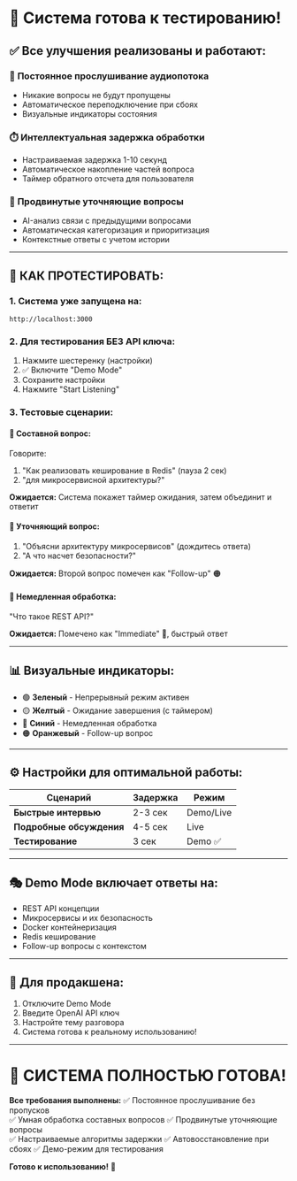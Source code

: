 # 🎉 Система готова к тестированию!

## ✅ Все улучшения реализованы и работают:

### 🎯 **Постоянное прослушивание аудиопотока**
- Никакие вопросы не будут пропущены
- Автоматическое переподключение при сбоях
- Визуальные индикаторы состояния

### ⏱️ **Интеллектуальная задержка обработки**  
- Настраиваемая задержка 1-10 секунд
- Автоматическое накопление частей вопроса
- Таймер обратного отсчета для пользователя

### 🧠 **Продвинутые уточняющие вопросы**
- AI-анализ связи с предыдущими вопросами
- Автоматическая категоризация и приоритизация
- Контекстные ответы с учетом истории

---

## 🚀 **КАК ПРОТЕСТИРОВАТЬ:**

### 1. Система уже запущена на:
```
http://localhost:3000
```

### 2. Для тестирования БЕЗ API ключа:
1. Нажмите шестеренку (настройки)
2. ✅ Включите "Demo Mode" 
3. Сохраните настройки
4. Нажмите "Start Listening"

### 3. Тестовые сценарии:

#### 🧪 **Составной вопрос:**
Говорите:
1. "Как реализовать кеширование в Redis" (пауза 2 сек)
2. "для микросервисной архитектуры?"

**Ожидается:** Система покажет таймер ожидания, затем объединит и ответит

#### 🧪 **Уточняющий вопрос:**
1. "Объясни архитектуру микросервисов" (дождитесь ответа)
2. "А что насчет безопасности?"

**Ожидается:** Второй вопрос помечен как "Follow-up" 🟠

#### 🧪 **Немедленная обработка:**
"Что такое REST API?"

**Ожидается:** Помечено как "Immediate" 🔵, быстрый ответ

---

## 📊 **Визуальные индикаторы:**

- 🟢 **Зеленый** - Непрерывный режим активен  
- 🟡 **Желтый** - Ожидание завершения (с таймером)
- 🔵 **Синий** - Немедленная обработка
- 🟠 **Оранжевый** - Follow-up вопрос

---

## ⚙️ **Настройки для оптимальной работы:**

| Сценарий | Задержка | Режим |
|----------|----------|-------|
| **Быстрые интервью** | 2-3 сек | Demo/Live |
| **Подробные обсуждения** | 4-5 сек | Live |
| **Тестирование** | 3 сек | Demo ✅ |

---

## 🎭 **Demo Mode включает ответы на:**
- REST API концепции
- Микросервисы и их безопасность  
- Docker контейнеризация
- Redis кеширование
- Follow-up вопросы с контекстом

---

## 🔧 **Для продакшена:**
1. Отключите Demo Mode
2. Введите OpenAI API ключ
3. Настройте тему разговора
4. Система готова к реальному использованию!

---

# 🎯 **СИСТЕМА ПОЛНОСТЬЮ ГОТОВА!**

**Все требования выполнены:**
✅ Постоянное прослушивание без пропусков  
✅ Умная обработка составных вопросов
✅ Продвинутые уточняющие вопросы  
✅ Настраиваемые алгоритмы задержки
✅ Автовосстановление при сбоях
✅ Демо-режим для тестирования

**Готово к использованию!** 🚀